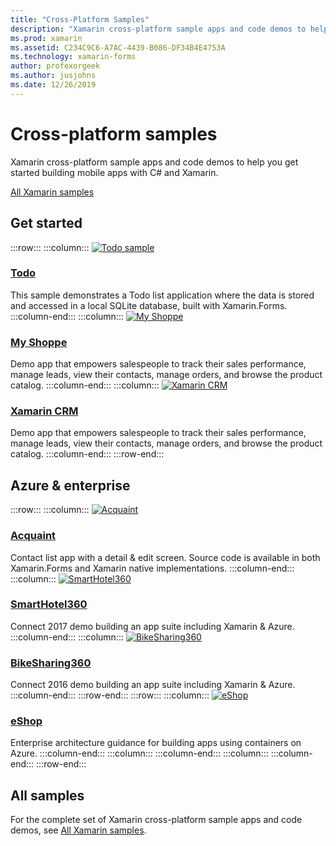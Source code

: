```yaml
---
title: "Cross-Platform Samples"
description: "Xamarin cross-platform sample apps and code demos to help you get started building mobile apps with C# and Xamarin."
ms.prod: xamarin
ms.assetid: C234C9C6-A7AC-4439-B086-DF34B4E4753A
ms.technology: xamarin-forms
author: profexorgeek
ms.author: jusjohns
ms.date: 12/26/2019
---
```


# Cross-platform samples

Xamarin cross-platform sample apps and code demos to help you get started building mobile apps with C# and Xamarin.

[All Xamarin samples](https://docs.microsoft.com/samples/browse/?products=xamarin)

## Get started

:::row:::
    :::column:::
[![Todo sample](images/todo.png)](https://docs.microsoft.com/samples/xamarin/xamarin-forms-samples/todo/)

### [Todo](https://docs.microsoft.com/samples/xamarin/xamarin-forms-samples/todo/)

This sample demonstrates a Todo list application where the data is stored and accessed in a local SQLite database, built with Xamarin.Forms.
    :::column-end:::
    :::column:::
[![My Shoppe](images/myshoppe.png)](https://github.com/xamarinhq/app-myshoppe)

### [My Shoppe](https://github.com/xamarinhq/app-myshoppe)

Demo app that empowers salespeople to track their sales performance, manage leads, view their contacts, manage orders, and browse the product catalog.
    :::column-end:::
    :::column:::
[![Xamarin CRM](images/crm.png)](https://github.com/xamarin/app-crm)

### [Xamarin CRM](https://github.com/xamarin/app-crm)

Demo app that empowers salespeople to track their sales performance, manage leads, view their contacts, manage orders, and browse the product catalog.
    :::column-end:::
:::row-end:::

## Azure & enterprise

:::row:::
    :::column:::
[![Acquaint](images/acquaint.jpg)](https://github.com/xamarinhq/app-acquaint/)

### [Acquaint](https://github.com/xamarinhq/app-acquaint/)

Contact list app with a detail & edit screen. Source code is available in both Xamarin.Forms and Xamarin native implementations.
    :::column-end:::
    :::column:::
[![SmartHotel360](images/smarthotel360.png)](https://github.com/Microsoft/SmartHotel360-mobile-desktop-apps)

### [SmartHotel360](https://github.com/Microsoft/SmartHotel360-mobile-desktop-apps)

Connect 2017 demo building an app suite including Xamarin & Azure.
    :::column-end:::
    :::column:::
[![BikeSharing360](images/bikesharing360.png)](https://github.com/Microsoft/BikeSharing360_MobileApps)

### [BikeSharing360](https://github.com/Microsoft/BikeSharing360_MobileApps)

Connect 2016 demo building an app suite including Xamarin & Azure.
    :::column-end:::
:::row-end:::
:::row:::
    :::column:::
[![eShop](images/eshop.png)](https://github.com/dotnet-architecture/eShopOnContainers/tree/dev/src/Mobile)

### [eShop](https://github.com/dotnet-architecture/eShopOnContainers/tree/dev/src/Mobile)

Enterprise architecture guidance for building apps using containers on Azure.
    :::column-end:::
    :::column:::
    :::column-end:::
    :::column:::
    :::column-end:::
:::row-end:::

## All samples

For the complete set of Xamarin cross-platform sample apps and code demos, see [All Xamarin samples](https://docs.microsoft.com/samples/browse/?products=xamarin).
